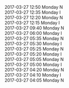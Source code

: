 2017-03-27 12:50 Monday  N  
2017-03-27 12:35 Monday  I  
2017-03-27 12:20 Monday  N  
2017-03-27 12:15 Monday  I  
2017-03-27 09:40 Monday  N  
2017-03-27 06:00 Monday  I  
2017-03-27 05:35 Monday  N  
2017-03-27 05:30 Monday  I  
2017-03-27 05:25 Monday  N  
2017-03-27 05:20 Monday  I  
2017-03-27 05:05 Monday  N  
2017-03-27 05:00 Monday  I  
2017-03-27 04:20 Monday  N  
2017-03-27 04:10 Monday  I  
2017-03-27 04:05 Monday  N  
